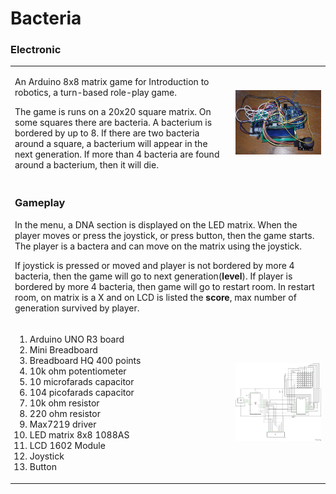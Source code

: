 # Bacteria

<table border="0" bordercolor="#FFFFFF">
  <tr border="0" bordercolor="#FFFFFF">
    <td border="0" bordercolor="#FFFFFF" valign="top" width="70%">
      <p>
        An Arduino 8x8 matrix game for Introduction to robotics, a turn-based role-play game.
      </p>
      <p>
        The game is runs on a 20x20 square matrix. On some squares there are bacteria. A bacterium is bordered by up to 8. If there are two bacteria around a square, a bacterium will appear in the next generation. If more than 4 bacteria are found around a bacterium, then it will die.
      </p>
    </td>
    <td border="0" bordercolor="#FFFFFF">
      <img src="https://raw.githubusercontent.com/BalescuOvidiu/Bacteria/master/img/photo.jpg"/>
    </td>
  </tr>
  <tr>
    <td colspan="2">
      <h3>Gameplay</h3>
      <p>
        In the menu, a DNA section is displayed on the LED matrix. When the player moves or press the joystick, or press button, then the game starts. The player is a bactera and can move on the matrix using the joystick.
      </p>
      <p>
        If joystick is pressed or moved and player is not bordered by more 4 bacteria, then the game will go to next generation(<b>level</b>). If player is bordered by more 4 bacteria, then game will go to restart room. In restart room, on matrix is a X and on LCD is listed the <b>score</b>, max number of generation survived by player.  
      </p>
    </td>
  <h3>Electronic</h3>
  </tr>
  <tr border="0" bordercolor="#FFFFFF">
    <td border="0" bordercolor="#FFFFFF" valign="top" width="30%">
      <ol>
        <li>Arduino UNO R3 board</li>
        <li>Mini Breadboard</li>
        <li>Breadboard HQ 400 points</li>
        <li>10k ohm potentiometer</li>
        <li>10 microfarads capacitor</li>
        <li>104 picofarads capacitor</li>
        <li>10k ohm resistor</li>
        <li>220 ohm resistor</li>
        <li>Max7219 driver</li>
        <li>LED matrix 8x8 1088AS</li>
        <li>LCD 1602 Module</li>
        <li>Joystick</li>
        <li>Button</li>
      </ol>
    </td border="0" valign="middle">
    <td border="0">
      <img src="https://raw.githubusercontent.com/BalescuOvidiu/Bacteria/master/img/schematic.png"/>
    </td>
  </tr>
</table>
